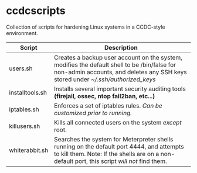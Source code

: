 # ccdcscripts
Collection of scripts for hardening Linux systems in a CCDC-style environment.

| Script | Description |
| --- | --- |
| users.sh | Creates a backup user account on the system, modifies the default shell to be /bin/false for non-admin accounts, and deletes any SSH keys  stored under *~/.ssh/authorized_keys* |
| installtools.sh | Installs several important security auditing tools **(firejail, ossec, ntop fail2ban, etc...)** |
| iptables.sh | Enforces a set of iptables rules.  *Can be customized prior to running.* |
| killusers.sh | Kills all connected users on the system *except* root. |
| whiterabbit.sh | Searches the system for Meterpreter shells running on the default port 4444, and attempts to kill them.  Note: If the shells are on a non-default port, this script *will not* find them. |
